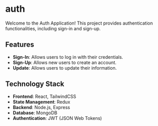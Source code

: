 # auth

Welcome to the Auth Application! This project provides authentication functionalities, including sign-in and sign-up. 

## Features

- **Sign-In**: Allows users to log in with their credentials.
- **Sign-Up**: Allows new users to create an account.
- **Update**: Allows users to update their information.
## Technology Stack

- **Frontend**: React, TailwindCSS
- **State Management**: Redux
- **Backend**: Node.js, Express
- **Database**: MongoDB
- **Authentication**: JWT (JSON Web Tokens)
